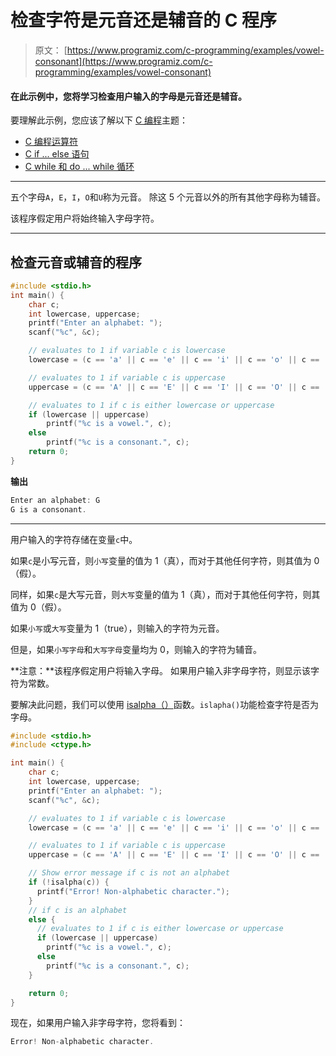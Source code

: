 # 检查字符是元音还是辅音的 C 程序

> 原文： [https://www.programiz.com/c-programming/examples/vowel-consonant](https://www.programiz.com/c-programming/examples/vowel-consonant)

#### 在此示例中，您将学习检查用户输入的字母是元音还是辅音。

要理解此示例，您应该了解以下 [C 编程](/c-programming "C tutorial")主题：

*   [C 编程运算符](/c-programming/c-operators)
*   [C if ... else 语句](/c-programming/c-if-else-statement)
*   [C while 和 do ... while 循环](/c-programming/c-do-while-loops)

* * *

五个字母`A`，`E`，`I`，`O`和`U`称为元音。 除这 5 个元音以外的所有其他字母称为辅音。

该程序假定用户将始终输入字母字符。

* * *

## 检查元音或辅音的程序

```c
#include <stdio.h>
int main() {
    char c;
    int lowercase, uppercase;
    printf("Enter an alphabet: ");
    scanf("%c", &c);

    // evaluates to 1 if variable c is lowercase
    lowercase = (c == 'a' || c == 'e' || c == 'i' || c == 'o' || c == 'u');

    // evaluates to 1 if variable c is uppercase
    uppercase = (c == 'A' || c == 'E' || c == 'I' || c == 'O' || c == 'U');

    // evaluates to 1 if c is either lowercase or uppercase
    if (lowercase || uppercase)
        printf("%c is a vowel.", c);
    else
        printf("%c is a consonant.", c);
    return 0;
} 
```

**输出**

```c
Enter an alphabet: G
G is a consonant. 
```

* * *

用户输入的字符存储在变量`c`中。

如果`c`是小写元音，则`小写`变量的值为 1（真），而对于其他任何字符，则其值为 0（假）。

同样，如果`c`是大写元音，则`大写`变量的值为 1（真），而对于其他任何字符，则其值为 0（假）。

如果`小写`或`大写`变量为 1（true），则输入的字符为元音。

但是，如果`小写字母`和`大写字母`变量均为 0，则输入的字符为辅音。

**注意：**该程序假定用户将输入字母。 如果用户输入非字母字符，则显示该字符为常数。

要解决此问题，我们可以使用 [isalpha（）](/c-programming/library-function/ctype.h/isalpha "C isalpha() Function")函数。`islapha()`功能检查字符是否为字母。

```c
#include <stdio.h>
#include <ctype.h>

int main() {
    char c;
    int lowercase, uppercase;
    printf("Enter an alphabet: ");
    scanf("%c", &c);

    // evaluates to 1 if variable c is lowercase
    lowercase = (c == 'a' || c == 'e' || c == 'i' || c == 'o' || c == 'u');

    // evaluates to 1 if variable c is uppercase
    uppercase = (c == 'A' || c == 'E' || c == 'I' || c == 'O' || c == 'U');

    // Show error message if c is not an alphabet
    if (!isalpha(c)) {
      printf("Error! Non-alphabetic character.");
    }
    // if c is an alphabet
    else {
      // evaluates to 1 if c is either lowercase or uppercase
      if (lowercase || uppercase)
        printf("%c is a vowel.", c);
      else
        printf("%c is a consonant.", c);
    }

    return 0;
}
```

现在，如果用户输入非字母字符，您将看到：

```c
Error! Non-alphabetic character.
```